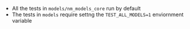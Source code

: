 * All the tests in `models/nm_models_core` run by default
* The tests in `models` require settng the `TEST_ALL_MODELS=1` enviornment variable